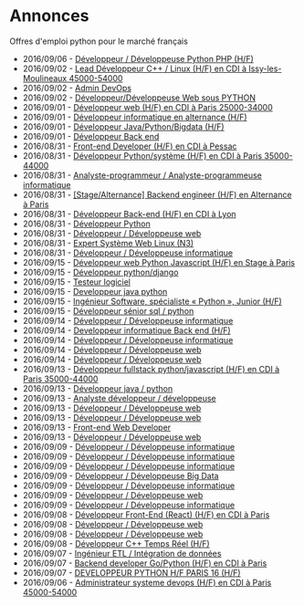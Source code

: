 # Annonces

Offres d'emploi python pour le marché français

* 2016/09/06 - [Développeur / Développeuse Python PHP (H/F)](http://www.pyjobs.fr/jobs/details/3410/developpeur-developpeuse-python-php-h-f "Développeur / Développeuse Python PHP (H/F)")
* 2016/09/02 - [Lead Développeur C++ / Linux (H/F) en CDI à Issy-les-Moulineaux 45000-54000](http://www.pyjobs.fr/jobs/details/3401/lead-developpeur-c-linux-h-f-en-cdi-a-issy-les-moulineaux-45000-54000 "Lead Développeur C++ / Linux (H/F) en CDI à Issy-les-Moulineaux 45000-54000")
* 2016/09/02 - [Admin DevOps](http://www.pyjobs.fr/jobs/details/3397/admin-devops "Admin DevOps")
* 2016/09/02 - [Développeur/Développeuse Web sous PYTHON](http://www.pyjobs.fr/jobs/details/3409/developpeur-developpeuse-web-sous-python "Développeur/Développeuse Web sous PYTHON")
* 2016/09/01 - [Développeur web (H/F) en CDI à Paris 25000-34000](http://www.pyjobs.fr/jobs/details/3314/developpeur-web-h-f-en-cdi-a-paris-25000-34000 "Développeur web (H/F) en CDI à Paris 25000-34000")
* 2016/09/01 - [Développeur informatique en alternance (H/F)](http://www.pyjobs.fr/jobs/details/3370/developpeur-informatique-en-alternance-h-f "Développeur informatique en alternance (H/F)")
* 2016/09/01 - [Développeur Java/Python/Bigdata (H/F)](http://www.pyjobs.fr/jobs/details/3331/developpeur-java-python-bigdata-h-f "Développeur Java/Python/Bigdata (H/F)")
* 2016/09/01 - [Développeur Back end](http://www.pyjobs.fr/jobs/details/3398/developpeur-back-end "Développeur Back end")
* 2016/08/31 - [Front-end Developer (H/F) en CDI à Pessac](http://www.pyjobs.fr/jobs/details/3396/front-end-developer-h-f-en-cdi-a-pessac "Front-end Developer (H/F) en CDI à Pessac")
* 2016/08/31 - [Développeur Python/système (H/F) en CDI à Paris 35000-44000](http://www.pyjobs.fr/jobs/details/3395/developpeur-python-systeme-h-f-en-cdi-a-paris-35000-44000 "Développeur Python/système (H/F) en CDI à Paris 35000-44000")
* 2016/08/31 - [Analyste-programmeur / Analyste-programmeuse informatique](http://www.pyjobs.fr/jobs/details/3365/analyste-programmeur-analyste-programmeuse-informatique "Analyste-programmeur / Analyste-programmeuse informatique")
* 2016/08/31 - [[Stage/Alternance] Backend engineer (H/F) en Alternance à Paris](http://www.pyjobs.fr/jobs/details/3392/stage-alternance-backend-engineer-h-f-en-alternance-a-paris "[Stage/Alternance] Backend engineer (H/F) en Alternance à Paris")
* 2016/08/31 - [Développeur Back-end (H/F) en CDI à Lyon](http://www.pyjobs.fr/jobs/details/3391/developpeur-back-end-h-f-en-cdi-a-lyon "Développeur Back-end (H/F) en CDI à Lyon")
* 2016/08/31 - [Développeur Python](http://www.pyjobs.fr/jobs/details/3320/developpeur-python "Développeur Python")
* 2016/08/31 - [Développeur / Développeuse web](http://www.pyjobs.fr/jobs/details/3368/developpeur-developpeuse-web "Développeur / Développeuse web")
* 2016/08/31 - [Expert Système Web Linux (N3)](http://www.pyjobs.fr/jobs/details/3335/expert-systeme-web-linux-n3 "Expert Système Web Linux (N3)")
* 2016/08/31 - [Développeur / Développeuse informatique](http://www.pyjobs.fr/jobs/details/3377/developpeur-developpeuse-informatique "Développeur / Développeuse informatique")
* 2016/09/15 - [Développeur web Python Javascript (H/F) en Stage à Paris](http://www.pyjobs.fr/jobs/details/3424/developpeur-web-python-javascript-h-f-en-stage-a-paris "Développeur web Python Javascript (H/F) en Stage à Paris")
* 2016/09/15 - [Développeur python/django](http://www.pyjobs.fr/jobs/details/3422/developpeur-python-django "Développeur python/django")
* 2016/09/15 - [Testeur logiciel](http://www.pyjobs.fr/jobs/details/3425/testeur-logiciel "Testeur logiciel")
* 2016/09/15 - [Developpeur java python](http://www.pyjobs.fr/jobs/details/3423/developpeur-java-python "Developpeur java python")
* 2016/09/15 - [Ingénieur Software, spécialiste « Python », Junior (H/F)](http://www.pyjobs.fr/jobs/details/3429/ingenieur-software-specialiste-python-junior-h-f "Ingénieur Software, spécialiste « Python », Junior (H/F)")
* 2016/09/15 - [Développeur sénior sql / python](http://www.pyjobs.fr/jobs/details/3427/developpeur-senior-sql-python "Développeur sénior sql / python")
* 2016/09/14 - [Développeur / Développeuse informatique](http://www.pyjobs.fr/jobs/details/3433/developpeur-developpeuse-informatique "Développeur / Développeuse informatique")
* 2016/09/14 - [Developpeur informatique Back end (H/F)](http://www.pyjobs.fr/jobs/details/3438/developpeur-informatique-back-end-h-f "Developpeur informatique Back end (H/F)")
* 2016/09/14 - [Développeur / Développeuse informatique](http://www.pyjobs.fr/jobs/details/3434/developpeur-developpeuse-informatique "Développeur / Développeuse informatique")
* 2016/09/14 - [Développeur / Développeuse web](http://www.pyjobs.fr/jobs/details/3431/developpeur-developpeuse-web "Développeur / Développeuse web")
* 2016/09/14 - [Développeur / Développeuse web](http://www.pyjobs.fr/jobs/details/3430/developpeur-developpeuse-web "Développeur / Développeuse web")
* 2016/09/13 - [Développeur fullstack python/javascript (H/F) en CDI à Paris 35000-44000](http://www.pyjobs.fr/jobs/details/3426/developpeur-fullstack-python-javascript-h-f-en-cdi-a-paris-35000-44000 "Développeur fullstack python/javascript (H/F) en CDI à Paris 35000-44000")
* 2016/09/13 - [Développeur java / python](http://www.pyjobs.fr/jobs/details/3428/developpeur-java-python "Développeur java / python")
* 2016/09/13 - [Analyste développeur / développeuse](http://www.pyjobs.fr/jobs/details/3436/analyste-developpeur-developpeuse "Analyste développeur / développeuse")
* 2016/09/13 - [Développeur / Développeuse web](http://www.pyjobs.fr/jobs/details/3435/developpeur-developpeuse-web "Développeur / Développeuse web")
* 2016/09/13 - [Développeur / Développeuse web](http://www.pyjobs.fr/jobs/details/3437/developpeur-developpeuse-web "Développeur / Développeuse web")
* 2016/09/13 - [Front-end Web Developer](http://www.pyjobs.fr/jobs/details/3421/front-end-web-developer "Front-end Web Developer")
* 2016/09/13 - [Développeur / Développeuse web](http://www.pyjobs.fr/jobs/details/3432/developpeur-developpeuse-web "Développeur / Développeuse web")
* 2016/09/09 - [Développeur / Développeuse informatique](http://www.pyjobs.fr/jobs/details/3416/developpeur-developpeuse-informatique "Développeur / Développeuse informatique")
* 2016/09/09 - [Développeur / Développeuse informatique](http://www.pyjobs.fr/jobs/details/3415/developpeur-developpeuse-informatique "Développeur / Développeuse informatique")
* 2016/09/09 - [Développeur / Développeuse informatique](http://www.pyjobs.fr/jobs/details/3414/developpeur-developpeuse-informatique "Développeur / Développeuse informatique")
* 2016/09/09 - [Développeur / Développeuse Big Data](http://www.pyjobs.fr/jobs/details/3412/developpeur-developpeuse-big-data "Développeur / Développeuse Big Data")
* 2016/09/09 - [Développeur / Développeuse informatique](http://www.pyjobs.fr/jobs/details/3413/developpeur-developpeuse-informatique "Développeur / Développeuse informatique")
* 2016/09/09 - [Développeur / Développeuse web](http://www.pyjobs.fr/jobs/details/3411/developpeur-developpeuse-web "Développeur / Développeuse web")
* 2016/09/09 - [Développeur / Développeuse informatique](http://www.pyjobs.fr/jobs/details/3420/developpeur-developpeuse-informatique "Développeur / Développeuse informatique")
* 2016/09/08 - [Développeur Front-End (React) (H/F) en CDI à Paris](http://www.pyjobs.fr/jobs/details/3407/developpeur-front-end-react-h-f-en-cdi-a-paris "Développeur Front-End (React) (H/F) en CDI à Paris")
* 2016/09/08 - [Développeur / Développeuse web](http://www.pyjobs.fr/jobs/details/3419/developpeur-developpeuse-web "Développeur / Développeuse web")
* 2016/09/08 - [Développeur / Développeuse web](http://www.pyjobs.fr/jobs/details/3418/developpeur-developpeuse-web "Développeur / Développeuse web")
* 2016/09/08 - [Développeur C++ Temps Réel (H/F)](http://www.pyjobs.fr/jobs/details/3417/developpeur-c-temps-reel-h-f "Développeur C++ Temps Réel (H/F)")
* 2016/09/07 - [Ingénieur ETL / Intégration de données](http://www.pyjobs.fr/jobs/details/3400/ingenieur-etl-integration-de-donnees "Ingénieur ETL / Intégration de données")
* 2016/09/07 - [Backend developer Go/Python (H/F) en CDI à Paris](http://www.pyjobs.fr/jobs/details/3406/backend-developer-go-python-h-f-en-cdi-a-paris "Backend developer Go/Python (H/F) en CDI à Paris")
* 2016/09/07 - [DEVELOPPEUR PYTHON H/F PARIS 16 (H/F)](http://www.pyjobs.fr/jobs/details/3408/developpeur-python-h-f-paris-16-h-f "DEVELOPPEUR PYTHON H/F PARIS 16 (H/F)")
* 2016/09/06 - [Administrateur systeme devops (H/F) en CDI à Paris 45000-54000](http://www.pyjobs.fr/jobs/details/3405/administrateur-systeme-devops-h-f-en-cdi-a-paris-45000-54000 "Administrateur systeme devops (H/F) en CDI à Paris 45000-54000")

